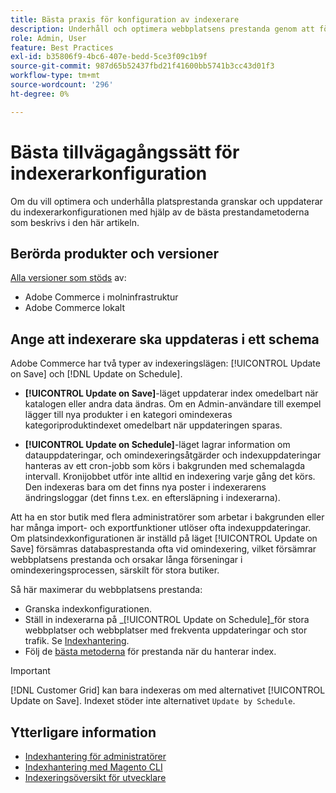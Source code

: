 ```yaml
---
title: Bästa praxis för konfiguration av indexerare
description: Underhåll och optimera webbplatsens prestanda genom att följa vedertagna standarder för indexerarkonfiguration.
role: Admin, User
feature: Best Practices
exl-id: b35806f9-4bc6-407e-bedd-5ce3f09c1b9f
source-git-commit: 987d65b52437fbd21f41600bb5741b3cc43d01f3
workflow-type: tm+mt
source-wordcount: '296'
ht-degree: 0%

---
```


# Bästa tillvägagångssätt för indexerarkonfiguration

Om du vill optimera och underhålla platsprestanda granskar och uppdaterar du indexerarkonfigurationen med hjälp av de bästa prestandametoderna som beskrivs i den här artikeln.

## Berörda produkter och versioner

[Alla versioner som stöds](../../../release/versions.md) av:

- Adobe Commerce i molninfrastruktur
- Adobe Commerce lokalt

## Ange att indexerare ska uppdateras i ett schema

Adobe Commerce har två typer av indexeringslägen: [!UICONTROL Update on Save] och [!DNL Update on Schedule].

- **[!UICONTROL Update on Save]**-läget uppdaterar index omedelbart när katalogen eller andra data ändras. Om en Admin-användare till exempel lägger till nya produkter i en kategori omindexeras kategoriproduktindexet omedelbart när uppdateringen sparas.

- **[!UICONTROL Update on Schedule]**-läget lagrar information om datauppdateringar, och omindexeringsåtgärder och indexuppdateringar hanteras av ett cron-jobb som körs i bakgrunden med schemalagda intervall. Kronijobbet utför inte alltid en indexering varje gång det körs. Den indexeras bara om det finns nya poster i indexerarens ändringsloggar (det finns t.ex. en eftersläpning i indexerarna).

Att ha en stor butik med flera administratörer som arbetar i bakgrunden eller har många import- och exportfunktioner utlöser ofta indexuppdateringar. Om platsindexkonfigurationen är inställd på läget [!UICONTROL Update on Save] försämras databasprestanda ofta vid omindexering, vilket försämrar webbplatsens prestanda och orsakar långa förseningar i omindexeringsprocessen, särskilt för stora butiker.

Så här maximerar du webbplatsens prestanda:

- Granska indexkonfigurationen.
- Ställ in indexerarna på _[!UICONTROL Update on Schedule]_för stora webbplatser och webbplatser med frekventa uppdateringar och stor trafik. Se [Indexhantering](https://experienceleague.adobe.com/en/docs/commerce-admin/systems/tools/index-management#change-the-index-mode).
- Följ de [bästa metoderna](../../../performance/configuration.md) för prestanda när du hanterar index.

>[!IMPORTANT]
>
>[!DNL Customer Grid] kan bara indexeras om med alternativet [!UICONTROL Update on Save]. Indexet stöder inte alternativet `Update by Schedule`.

## Ytterligare information

- [Indexhantering för administratörer](../../../configuration/cli/manage-indexers.md#configure-indexers)
- [Indexhantering med Magento CLI](https://experienceleague.adobe.com/docs/commerce-operations/configuration-guide/cli/manage-indexers.html)
- [Indexeringsöversikt för utvecklare](https://developer.adobe.com/commerce/php/development/components/indexing/)
